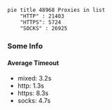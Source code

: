 
```mermaid
pie title 48968 Proxies in list
    "HTTP" : 21403
    "HTTPS": 5724
    "SOCKS" : 26925
```

### Some Info
#### Average Timeout

- mixed: 3.2s
- http: 1.3s
- https: 8.3s
- socks: 4.7s